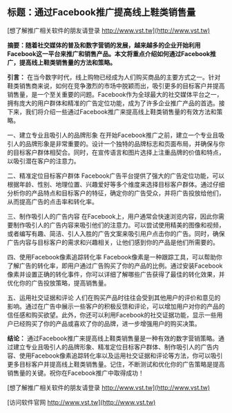 ## **标题：通过Facebook推广提高线上鞋类销售量**

[想了解推广相关软件的朋友请登录 http://www.vst.tw](http://www.vst.tw)

**摘要：随着社交媒体的普及和数字营销的发展，越来越多的企业开始利用Facebook这一平台来推广和销售产品。本文将重点介绍如何通过Facebook推广，提高线上鞋类销售量的方法和策略。**

**引言：**
在当今数字时代，线上购物已经成为人们购买商品的主要方式之一。针对鞋类销售商来说，如何在竞争激烈的市场中脱颖而出，吸引更多的目标客户并提高销售量，是一个至关重要的问题。Facebook作为全球最大的社交媒体平台之一，拥有庞大的用户群体和精准的广告定位功能，成为了许多企业推广产品的首选。接下来，我们将介绍一些通过Facebook推广来提高线上鞋类销售量的有效方法和策略。

一、建立专业且吸引人的品牌形象
在开始Facebook推广之前，建立一个专业且吸引人的品牌形象是非常重要的。设计一个独特的品牌标志和页面布局，并确保与你的目标客户群体相契合。同时，在宣传语言和图片选择上注重品牌的价值和特点，以吸引潜在客户的注意力。

二、精准定位目标客户群体
Facebook广告平台提供了强大的广告定位功能，可以根据年龄、性别、地理位置、兴趣爱好等多个维度来选择目标客户群体。通过仔细分析你的产品特点和目标客户的特征，确定你的广告受众，并将广告投放给他们，从而提高广告的点击率和转化率。

三、制作吸引人的广告内容
在Facebook上，用户通常会快速浏览内容，因此你需要制作吸引人的广告内容来吸引他们的注意力。可以尝试使用精美的图像和视频，或者编写有趣、简洁、引人入胜的广告文案来吸引用户点击你的广告。同时，确保广告内容与目标客户的需求和兴趣相关，让他们感到你的产品是他们所需要的。

四、使用Facebook像素追踪转化率
Facebook像素是一种跟踪工具，可以帮助你了解广告的转化率，即用户通过广告购买了你的产品的比例。通过安装Facebook像素并设置正确的转化事件，你可以详细了解哪些广告获得了最佳的转化效果，并优化你的广告投放策略，提高销售量。

五、运用社交证据和评论
人们在购买产品时往往会受到其他用户的评价和意见的影响。通过在广告中展示一些客户的积极反馈和评论，可以增加用户对你的产品的信任感和购买欲望。此外，你还可以利用Facebook的社交证据功能，显示一些用户已经购买了你的产品或喜欢了你的品牌，进一步增强用户的购买决策。

**结论：**
通过Facebook推广来提高线上鞋类销售量是一种有效的数字营销策略。通过建立专业且吸引人的品牌形象、精准定位目标客户群体、制作吸引人的广告内容、使用Facebook像素追踪转化率以及运用社交证据和评论等方法，你可以吸引更多目标客户并提高线上鞋类销售量。记住，不断测试和优化你的广告策略是提高销售量的关键。祝你在Facebook推广中取得成功！

[想了解推广相关软件的朋友请登录 http://www.vst.tw](http://www.vst.tw)


[访问软件官网 http://www.vst.tw](http://www.vst.tw)
